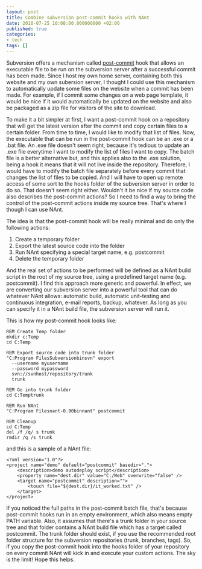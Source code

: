 ```yaml
---
layout: post
title: Combine subversion post-commit hooks with NAnt
date: 2010-07-25 10:08:00.000000000 +02:00
published: true
categories:
- tech
tags: []
---
```


Subversion offers a mechanism called <a href="http://svnbook.red-bean.com/en/1.4/svn.ref.reposhooks.post-commit.html">post-commit</a> hook that allows an executable file to be run on the subversion server after a successful commit has been made. Since I host my own home server, containing both this website and my own subersion server, I thought I could use this mechanism to automatically update some files on the website when a commit has been made. For example, if I commit some changes on a web page template, it would be nice if it would automatically be updated on the website and also be packaged as a zip file for visitors of the site to download.

To make it a bit simpler at first, I want a post-commit hook on a repository that will get the latest version after the commit and copy certain files to a certain folder. From time to time, I would like to modify that list of files. Now, the executable that can be run in the post-commit hook can be an .exe or a .bat file. An .exe file doesn't seem right, because it's tedious to update an .exe file everytime I want to modify the list of files I want to copy. The batch file is a better alternative but, and this applies also to the .exe solution, being a hook it means that it will not live inside the repository. Therefore, I would have to modify the batch file separately before every commit that changes the list of files to be copied. And I will have to open up remote access of some sort to the hooks folder of the subversion server in order to do so. That doesn't seem right either. Wouldn't it be nice if my source code also describes the post-commit actions? So I need to find a way to bring the control of the post-commit actions inside my source tree. That's where I though I can use NAnt.

The idea is that the post-commit hook will be really minimal and do only the following actions:
<ol>
<li>Create a temporary folder</li>
<li>Export the latest source code into the folder</li>
<li>Run NAnt specifying a special target name, e.g. postcommit</li>
<li>Delete the temporary folder</li>
</ol>

And the real set of actions to be performed will be defined as a NAnt build script in the root of my source tree, using a predefined target name (e.g. postcommit). I find this approach more generic and powerful. In effect, we are converting our subversion server into a powerful tool that can do whatever NAnt allows: automatic build, automatic unit-testing and continuous integration, e-mail reports, backup, whatever. As long as you can specify it in a NAnt build file, the subversion server will run it.

This is how my post-commit hook looks like:

```
REM Create Temp folder
mkdir c:Temp
cd C:Temp

REM Export source code into trunk folder
"C:Program FilesSubversionbinsvn" export
  --username myusername
  --password mypassword
  svn://svnhost/repository/trunk
  trunk

REM Go into trunk folder
cd C:Temptrunk

REM Run NAnt
"C:Program Filesnant-0.90binnant" postcommit

REM Cleanup
cd C:Temp
del /f /q/ s trunk
rmdir /q /s trunk
```

and this is a sample of a NAnt file:

```
<?xml version="1.0"?>
<project name="demo" default="postcommit" basedir=".">
	<description>demo autodeploy script</description>
	<property name="dest.dir" value="C:/Web" overwrite="false" />
	<target name="postcommit" description="">
		<touch file="${dest.dir}/it_worked.txt" />
	</target>
</project>
```

If you noticed the full paths in the post-commit batch file, that's because post-commit hooks run in an empty environment, which also means empty PATH variable. Also, it assumes that there's a trunk folder in your source tree and that folder contains a NAnt build file which has a target called postcommit. The trunk folder should exist, if you use the recommended root folder structure for the subversion repositories (trunk, branches, tags). So, if you copy the post-commit hook into the hooks folder of your repository on every commit NAnt will kick in and execute your custom actions. The sky is the limit! Hope this helps.
